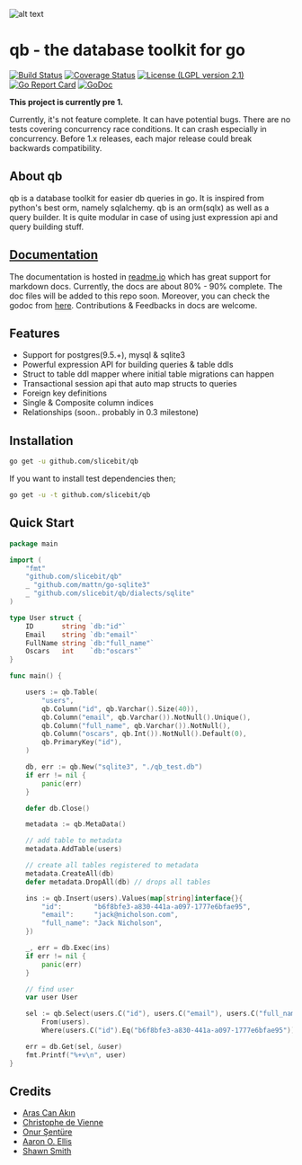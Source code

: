 ![alt text](https://github.com/slicebit/qb/raw/master/qb_logo_128.png "qb: the database toolkit for go")

# qb - the database toolkit for go

[![Build Status](https://travis-ci.org/slicebit/qb.svg?branch=master)](https://travis-ci.org/slicebit/qb)
[![Coverage Status](https://coveralls.io/repos/github/slicebit/qb/badge.svg?branch=master)](https://coveralls.io/github/slicebit/qb?branch=master)
[![License (LGPL version 2.1)](https://img.shields.io/badge/license-GNU%20LGPL%20version%202.1-brightgreen.svg?style=flat)](http://opensource.org/licenses/LGPL-2.1)
[![Go Report Card](https://goreportcard.com/badge/github.com/slicebit/qb)](https://goreportcard.com/report/github.com/slicebit/qb)
[![GoDoc](https://godoc.org/github.com/golang/gddo?status.svg)](http://godoc.org/github.com/slicebit/qb)

**This project is currently pre 1.**

Currently, it's not feature complete. It can have potential bugs. There are no tests covering concurrency race conditions. It can crash especially in concurrency.
Before 1.x releases, each major release could break backwards compatibility.

About qb
--------
qb is a database toolkit for easier db queries in go. It is inspired from python's best orm, namely sqlalchemy. qb is an orm(sqlx) as well as a query builder. It is quite modular in case of using just expression api and query building stuff.

[Documentation](https://qb.readme.io)
-------------
The documentation is hosted in [readme.io](https://qb.readme.io) which has great support for markdown docs. Currently, the docs are about 80% - 90% complete. The doc files will be added to this repo soon. Moreover, you can check the godoc from [here](https://godoc.org/github.com/slicebit/qb). Contributions & Feedbacks in docs are welcome.

Features
--------
- Support for postgres(9.5.+), mysql & sqlite3
- Powerful expression API for building queries & table ddls
- Struct to table ddl mapper where initial table migrations can happen
- Transactional session api that auto map structs to queries
- Foreign key definitions
- Single & Composite column indices
- Relationships (soon.. probably in 0.3 milestone)

Installation
------------
```sh
go get -u github.com/slicebit/qb
```
If you want to install test dependencies then;
```sh
go get -u -t github.com/slicebit/qb
```

Quick Start
-----------
```go
package main

import (
	"fmt"
	"github.com/slicebit/qb"
	_ "github.com/mattn/go-sqlite3"
    _ "github.com/slicebit/qb/dialects/sqlite"
)

type User struct {
	ID       string `db:"id"`
	Email    string `db:"email"`
	FullName string `db:"full_name"`
	Oscars   int    `db:"oscars"`
}

func main() {

	users := qb.Table(
		"users",
		qb.Column("id", qb.Varchar().Size(40)),
		qb.Column("email", qb.Varchar()).NotNull().Unique(),
		qb.Column("full_name", qb.Varchar()).NotNull(),
		qb.Column("oscars", qb.Int()).NotNull().Default(0),
		qb.PrimaryKey("id"),
	)

	db, err := qb.New("sqlite3", "./qb_test.db")
	if err != nil {
		panic(err)
	}

	defer db.Close()

	metadata := qb.MetaData()

	// add table to metadata
	metadata.AddTable(users)

	// create all tables registered to metadata
	metadata.CreateAll(db)
	defer metadata.DropAll(db) // drops all tables

	ins := qb.Insert(users).Values(map[string]interface{}{
		"id":        "b6f8bfe3-a830-441a-a097-1777e6bfae95",
		"email":     "jack@nicholson.com",
		"full_name": "Jack Nicholson",
	})

	_, err = db.Exec(ins)
	if err != nil {
		panic(err)
	}

	// find user
	var user User

	sel := qb.Select(users.C("id"), users.C("email"), users.C("full_name")).
		From(users).
		Where(users.C("id").Eq("b6f8bfe3-a830-441a-a097-1777e6bfae95"))

	err = db.Get(sel, &user)
	fmt.Printf("%+v\n", user)
}
```

Credits
-------
- [Aras Can Akın](https://github.com/aacanakin)
- [Christophe de Vienne](https://github.com/cdevienne)
- [Onur Şentüre](https://github.com/onursenture)
- [Aaron O. Ellis](https://github.com/aodin)
- [Shawn Smith](https://github.com/shawnps)
